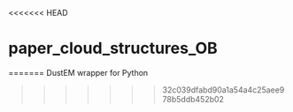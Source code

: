 <<<<<<< HEAD
# paper_cloud_structures_OB
=======
DustEM wrapper for Python
>>>>>>> 32c039dfabd90a1a54a4c25aee978b5ddb452b02
